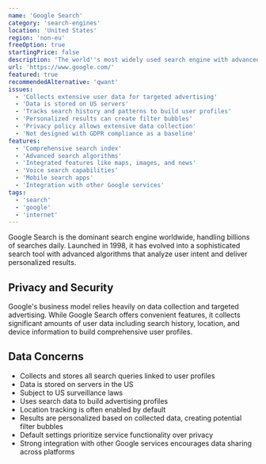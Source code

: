 ```yaml
---
name: 'Google Search'
category: 'search-engines'
location: 'United States'
region: 'non-eu'
freeOption: true
startingPrice: false
description: 'The world''s most widely used search engine with advanced search capabilities and extensive indexing.'
url: 'https://www.google.com/'
featured: true
recommendedAlternative: 'qwant'
issues:
  - 'Collects extensive user data for targeted advertising'
  - 'Data is stored on US servers'
  - 'Tracks search history and patterns to build user profiles'
  - 'Personalized results can create filter bubbles'
  - 'Privacy policy allows extensive data collection'
  - 'Not designed with GDPR compliance as a baseline'
features:
  - 'Comprehensive search index'
  - 'Advanced search algorithms'
  - 'Integrated features like maps, images, and news'
  - 'Voice search capabilities'
  - 'Mobile search apps'
  - 'Integration with other Google services'
tags:
  - 'search'
  - 'google'
  - 'internet'
---
```


Google Search is the dominant search engine worldwide, handling billions of searches daily. Launched in 1998, it has evolved into a sophisticated search tool with advanced algorithms that analyze user intent and deliver personalized results.

## Privacy and Security

Google's business model relies heavily on data collection and targeted advertising. While Google Search offers convenient features, it collects significant amounts of user data including search history, location, and device information to build comprehensive user profiles.

## Data Concerns

- Collects and stores all search queries linked to user profiles
- Data is stored on servers in the US
- Subject to US surveillance laws
- Uses search data to build advertising profiles
- Location tracking is often enabled by default
- Results are personalized based on collected data, creating potential filter bubbles
- Default settings prioritize service functionality over privacy
- Strong integration with other Google services encourages data sharing across platforms